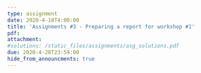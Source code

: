 ```yaml
---
type: assignment
date: 2020-4-18T4:00:00
title: 'Assignments #3 - Preparing a report for workshop #1'
pdf: 
attachment: 
#solutions: /static_files/assignments/asg_solutions.pdf
due: 2020-4-28T23:59:00
hide_from_announcments: true
---
```


